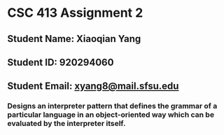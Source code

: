 # CSC 413 Assignment 2

## Student Name: Xiaoqian Yang

## Student ID: 920294060

## Student Email: xyang8@mail.sfsu.edu

### Designs an interpreter pattern that defines the grammar of a particular language in an object-oriented way which can be evaluated by the interpreter itself.

